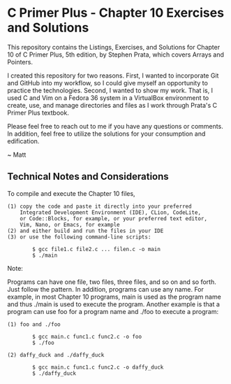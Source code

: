 # C Primer Plus - Chapter 10 Exercises and Solutions

This repository contains the Listings, Exercises, and Solutions
for Chapter 10 of C Primer Plus, 5th edition, by Stephen Prata, 
which covers Arrays and Pointers.

I created this repository for two reasons. First, I wanted to
incorporate Git and GitHub into my workflow, so I could give
myself an opportunity to practice the technologies. Second, I
wanted to show my work. That is, I used C and Vim on a Fedora
36 system in a VirtualBox environment to create, use, and 
manage directories and files as I work through Prata's C Primer
Plus textbook.

Please feel free to reach out to me if you have any questions or
comments. In addition, feel free to utilize the solutions for
your consumption and edification.

~ Matt

Technical Notes and Considerations
-----------------------------------------------------------------

To compile and execute the Chapter 10 files,

    (1) copy the code and paste it directly into your preferred
        Integrated Development Environment (IDE), CLion, CodeLite,
        or Code::Blocks, for example, or your preferred text editor,
        Vim, Nano, or Emacs, for example
    (2) and either build and run the files in your IDE
    (3) or use the following command-line scripts:
    
            $ gcc file1.c file2.c ... filen.c -o main
            $ ./main

Note:

Programs can have one file, two files, three files, and so on
and so forth. Just follow the pattern. In addition, programs
can use any name. For example, in most Chapter 10 programs, main
is used as the program name and thus ./main is used to execute
the program. Another example is that a program can use foo for
a program name and ./foo to execute a program:

    (1) foo and ./foo

            $ gcc main.c func1.c func2.c -o foo
            $ ./foo

    (2) daffy_duck and ./daffy_duck
    
            $ gcc main.c func1.c func2.c -o daffy_duck
            $ ./daffy_duck


